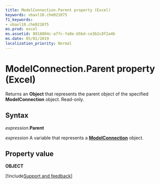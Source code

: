 ```yaml
---
title: ModelConnection.Parent property (Excel)
keywords: vbaxl10.chm921075
f1_keywords:
- vbaxl10.chm921075
ms.prod: excel
ms.assetid: 8918804c-a7fc-fa8e-b5bd-ce3b2c8f2a4b
ms.date: 05/01/2019
localization_priority: Normal
---
```



# ModelConnection.Parent property (Excel)

Returns an **Object** that represents the parent object of the specified **ModelConnection** object. Read-only.


## Syntax

_expression_.**Parent**

_expression_ A variable that represents a **[ModelConnection](Excel.modelconnection.md)** object.


## Property value

**OBJECT**




[!include[Support and feedback](~/includes/feedback-boilerplate.md)]